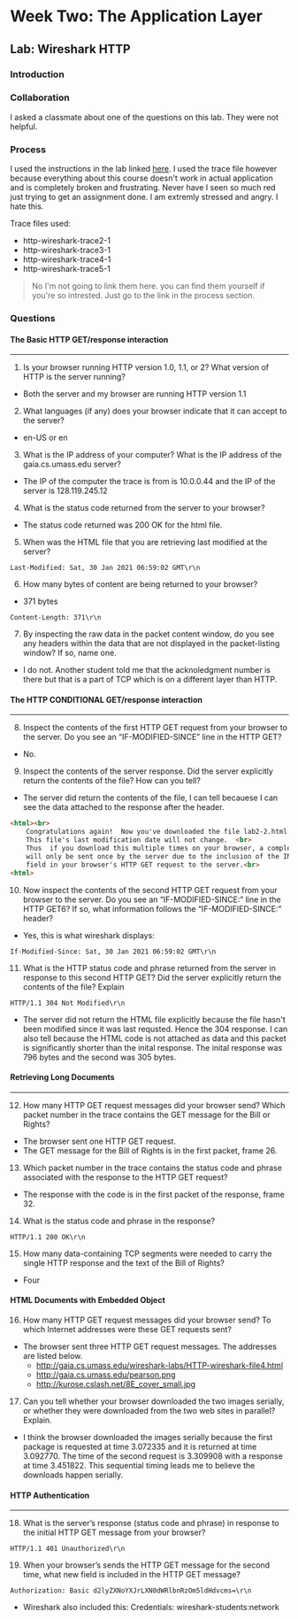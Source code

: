 # Week Two: The Application Layer

## Lab: Wireshark HTTP

### Introduction

### Collaboration
I asked a classmate about one of the questions on this lab. They were not helpful.
### Process
I used the instructions in the lab linked [here](https://gaia.cs.umass.edu/kurose_ross/wireshark.php).
I used the trace file however because everything about this course doesn't work in actual application and is completely broken and frustrating. Never have I seen so much red just trying to get an assignment done. I am extremly stressed and angry. I hate this.

Trace files used:<br>
- http-wireshark-trace2-1
- http-wireshark-trace3-1
- http-wireshark-trace4-1
- http-wireshark-trace5-1

>No I'm not going to link them here. you can find them yourself if you're so intrested. Just go to the link in the process section.
### Questions
#### The Basic HTTP GET/response interaction
***
1. Is your browser running HTTP version 1.0, 1.1, or 2? What version of HTTP is the server running?
- Both the server and my browser are running HTTP version 1.1

2. What languages (if any) does your browser indicate that it can accept to the server?
- en-US or en

3. What is the IP address of your computer? What is the IP address of the gaia.cs.umass.edu server?
- The IP of the computer the trace is from is 10.0.0.44 and the IP of the server is 128.119.245.12

4. What is the status code returned from the server to your browser?
-  The status code returned was 200 OK for the html file.

5. When was the HTML file that you are retrieving last modified at the server?
```
Last-Modified: Sat, 30 Jan 2021 06:59:02 GMT\r\n
```
6. How many bytes of content are being returned to your browser?
- 371 bytes
```
Content-Length: 371\r\n
```

7. By inspecting the raw data in the packet content window, do you see any headers within the data that are not displayed in the packet-listing window? If so, name one.
- I do not. Another student told me that the acknoledgment number is there but that is a part of TCP which is on a different layer than HTTP.

#### The HTTP CONDITIONAL GET/response interaction
***
8. Inspect the contents of the first HTTP GET request from your browser to the server. Do you see an “IF-MODIFIED-SINCE” line in the HTTP GET?
- No.

9. Inspect the contents of the server response. Did the server explicitly return the contents of the file? How can you tell?
- The server did return the contents of the file, I can tell becauese I can see the data attached to the response after the header.

```html
<html><br>
    Congratulations again!  Now you've downloaded the file lab2-2.html. <br>
    This file's last modification date will not change.  <br>
    Thus  if you download this multiple times on your browser, a complete copy <br>
    will only be sent once by the server due to the inclusion of the IN-MODIFIED-SINCE <br>
    field in your browser's HTTP GET request to the server.<br>
<html>

```

10. Now inspect the contents of the second HTTP GET request from your browser to the server. Do you see an “IF-MODIFIED-SINCE:” line in the HTTP GET6? If so, what information follows the “IF-MODIFIED-SINCE:” header?
- Yes, this is what wireshark displays:
```
If-Modified-Since: Sat, 30 Jan 2021 06:59:02 GMT\r\n
```

11. What is the HTTP status code and phrase returned from the server in response to this second HTTP GET? Did the server explicitly return the contents of the file? Explain
```
HTTP/1.1 304 Not Modified\r\n
```
- The server did not return the HTML file explicitly because the file hasn't been modified since it was last requsted. Hence the 304 response. I can also tell because the HTML code is not attached as data and this packet is significantly shorter than the inital response. The inital response was 796 bytes and the second was 305 bytes. 

#### Retrieving Long Documents
***
12. How many HTTP GET request messages did your browser send? Which packet number in the trace contains the GET message for the Bill or Rights?
- The browser sent one HTTP GET request.
- The GET message for the Bill of Rights is in the first packet, frame 26.

13. Which packet number in the trace contains the status code and phrase associated with the response to the HTTP GET request?
- The response with the code is in the first packet of the response, frame 32. 

14. What is the status code and phrase in the response?
```
HTTP/1.1 200 OK\r\n
```

15. How many data-containing TCP segments were needed to carry the single HTTP response and the text of the Bill of Rights?
- Four

#### HTML Documents with Embedded Object
16. How many HTTP GET request messages did your browser send? To which Internet addresses were these GET requests sent?

- The browser sent three HTTP GET request messages. The addresses are listed below.
    - http://gaia.cs.umass.edu/wireshark-labs/HTTP-wireshark-file4.html
    - http://gaia.cs.umass.edu/pearson.png
    - http://kurose.cslash.net/8E_cover_small.jpg

17. Can you tell whether your browser downloaded the two images serially, or whether they were downloaded from the two web sites in parallel? Explain.
- I think the browser downloaded the images serially because the first package is requested at time 3.072335 and it is returned at time 3.092770. The time of the second request is 3.309908 with a response at time 3.451822. This sequential timing leads me to believe the downloads happen serially.

#### HTTP Authentication
***
18. What is the server’s response (status code and phrase) in response to the initial HTTP GET message from your browser?
```
HTTP/1.1 401 Unauthorized\r\n
```
19. When your browser’s sends the HTTP GET message for the second time, what new field is included in the HTTP GET message?
```
Authorization: Basic d2lyZXNoYXJrLXN0dWRlbnRzOm5ldHdvcms=\r\n
```
- Wireshark also included this: Credentials: wireshark-students:network
